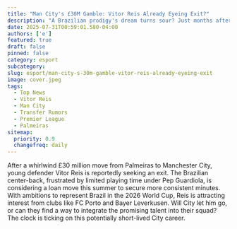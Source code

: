 ```yaml
---
title: "Man City's £30M Gamble: Vitor Reis Already Eyeing Exit?"
description: "A Brazilian prodigy's dream turns sour? Just months after a hefty transfer, Vitor Reis seeks a way out of Man City. Find out why."
date: 2025-07-31T00:59:01.580-04:00
authors: ['e']
featured: true
draft: false
pinned: false
category: esport
subcategory: 
slug: esport/man-city-s-30m-gamble-vitor-reis-already-eyeing-exit
image: cover.jpeg
tags:
  - Top News
  - Vitor Reis
  - Man City
  - Transfer Rumors
  - Premier League
  - Palmeiras
sitemap:
  priority: 0.9
  changefreq: daily
---
```


After a whirlwind £30 million move from Palmeiras to Manchester City, young defender Vitor Reis is reportedly seeking an exit. The Brazilian center-back, frustrated by limited playing time under Pep Guardiola, is considering a loan move this summer to secure more consistent minutes. With ambitions to represent Brazil in the 2026 World Cup, Reis is attracting interest from clubs like FC Porto and Bayer Leverkusen. Will City let him go, or can they find a way to integrate the promising talent into their squad? The clock is ticking on this potentially short-lived City career.